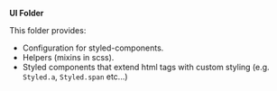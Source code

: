 **UI Folder**

This folder provides:

* Configuration for styled-components.
* Helpers (mixins in scss).
* Styled components that extend html tags with custom styling (e.g. `Styled.a`, `Styled.span` etc...)